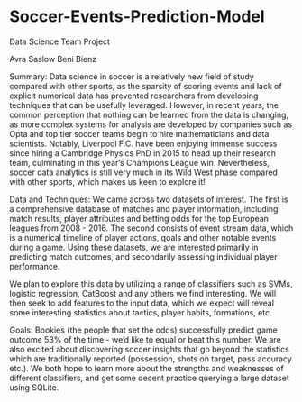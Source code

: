 # Soccer-Events-Prediction-Model
Data Science Team Project

Avra Saslow
Beni Bienz

Summary:
Data science in soccer is a relatively new field of study compared with other sports, as the sparsity of scoring events and 
lack of explicit numerical data has prevented researchers from developing techniques that can be usefully leveraged. However, 
in recent years, the common perception that nothing can be learned from the data is changing, as more complex systems for 
analysis are developed by companies such as Opta and top tier soccer teams begin to hire mathematicians and data scientists. 
Notably, Liverpool F.C. have been enjoying immense success since hiring a Cambridge Physics PhD in 2015 to head up their 
research team, culminating in this year’s Champions League win. Nevertheless, soccer data analytics is still very much in its 
Wild West phase compared with other sports, which makes us keen to explore it!

Data and Techniques:
We came across two datasets of interest. The first is a comprehensive database of matches and player information, including 
match results, player attributes and betting odds for the top European leagues from 2008 - 2016. The second consists of event 
stream data, which is a numerical timeline of player actions, goals and other notable events during a game. Using these 
datasets, we are interested primarily in predicting match outcomes, and secondarily assessing individual player performance.

We plan to explore this data by utilizing a range of classifiers such as SVMs, logistic regression, CatBoost and any others we 
find interesting. We will then seek to add features to the input data, which we expect will reveal some interesting statistics 
about tactics, player habits, formations, etc.

Goals:
Bookies (the people that set the odds) successfully predict game outcome 53% of the time -  we’d like to equal or beat 
this number. We are also excited about discovering soccer insights that go beyond the statistics which are traditionally 
reported (possession, shots on target, pass accuracy etc.). We both hope to learn more about the strengths and weaknesses of 
different classifiers, and get some decent practice querying a large dataset using SQLite.

